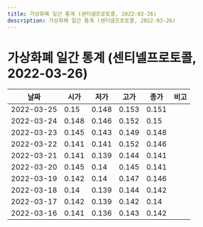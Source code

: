 ```yaml
---
title: 가상화폐 일간 통계 (센티넬프로토콜, 2022-03-26)
description: 가상화폐 일간 통계 (센티넬프로토콜, 2022-03-26)
---
```


가상화폐 일간 통계 (센티넬프로토콜, 2022-03-26)
===

|날짜|시가|저가|고가|종가|비고|
|--|--|--|--|--|--|
|2022-03-25|0.15|0.148|0.153|0.151|    |
|2022-03-24|0.148|0.146|0.152|0.15|    |
|2022-03-23|0.145|0.143|0.149|0.148|    |
|2022-03-22|0.141|0.141|0.152|0.146|    |
|2022-03-21|0.141|0.139|0.144|0.141|    |
|2022-03-20|0.145|0.14|0.145|0.141|    |
|2022-03-19|0.142|0.14|0.147|0.146|    |
|2022-03-18|0.14|0.139|0.144|0.142|    |
|2022-03-17|0.142|0.139|0.142|0.14|    |
|2022-03-16|0.141|0.136|0.143|0.142|    |
